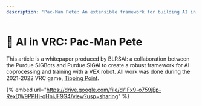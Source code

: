 ```yaml
---
description: 'Pac-Man Pete: An extensible framework for building AI in VEX Robotics'
---
```


# 🤖 AI in VRC: Pac-Man Pete

This article is a whitepaper produced by BLRSAI: a collaboration between the Purdue SIGBots and Purdue SIGAI to create a robust framework for AI coprocessing and training with a VEX robot. All work was done during the 2021-2022 VRC game, [Tipping Point](https://www.youtube.com/watch?v=H8XcvADUXTE).&#x20;

{% embed url="https://drive.google.com/file/d/1Fx9-o759jEp-RexDW9PPHj-qHniJF9G4/view?usp=sharing" %}
